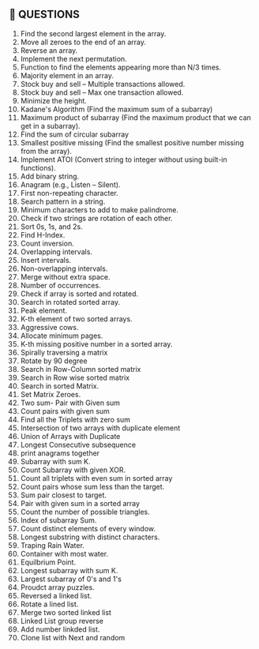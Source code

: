 ## 📘 QUESTIONS
1. Find the second largest element in the array.
2. Move all zeroes to the end of an array.
3. Reverse an array.
4. Implement the next permutation.
5. Function to find the elements appearing more than N/3 times.
6. Majority element in an array.
7. Stock buy and sell – Multiple transactions allowed.
8. Stock buy and sell – Max one transaction allowed.
9. Minimize the height.
10. Kadane's Algorithm (Find the maximum sum of a subarray)
11. Maximum product of subarray (Find the maximum product that we can get in a subarray).
12. Find the sum of circular subarray
13. Smallest positive missing (Find the smallest positive number missing from the array).
14. Implement ATOI (Convert string to integer without using built-in functions).
15. Add binary string.
16. Anagram (e.g., Listen – Silent).
17. First non-repeating character.
18. Search pattern in a string.
19. Minimum characters to add to make palindrome.
20. Check if two strings are rotation of each other.
21. Sort 0s, 1s, and 2s.
22. Find H-Index.
23. Count inversion.
24. Overlapping intervals.
25. Insert intervals.
26. Non-overlapping intervals.
27. Merge without extra space.
28. Number of occurrences.
29. Check if array is sorted and rotated.
30. Search in rotated sorted array.
31. Peak element.
32. K-th element of two sorted arrays.
33. Aggressive cows.
34. Allocate minimum pages.
35. K-th missing positive number in a sorted array.
36. Spirally traversing a matrix
37. Rotate by 90 degree
38. Search in Row-Column sorted matrix
39. Search in Row wise sorted matrix
40. Search in sorted Matrix.
41. Set Matrix Zeroes.
42. Two sum- Pair with Given sum
43. Count pairs with given sum
44. Find all the Triplets with zero sum
45. Intersection of two arrays with duplicate element
46. Union of Arrays with Duplicate
47. Longest Consecutive subsequence
48. print anagrams together
49. Subarray with sum K.
50. Count Subarray with given XOR.
51. Count all triplets with even sum in sorted array
52. Count pairs whose  sum less than the target.
53. Sum pair closest to target.
54. Pair with given sum in a sorted array
55. Count the number of possible triangles.
56. Index of subarray Sum.
57. Count distinct elements of every window.
58. Longest substring with distinct characters.
59. Traping Rain Water.
60. Container with most water.
61. Equilbrium Point.
62. Longest subarray with sum K.
63. Largest subarray of 0's and 1's
64. Proudct array puzzles.
65. Reversed a linked list.
66. Rotate a lined list.
67. Merge two sorted linked list
68. Linked List group reverse
69. Add number linkded list.
70. Clone list with Next and random
